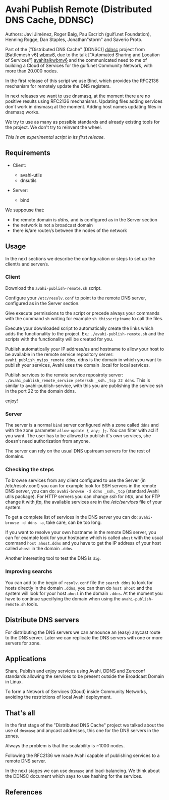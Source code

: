 Avahi Publish Remote (Distributed DNS Cache, DDNSC)
===================================================

Authors: Javi Jiménez, Roger Baig, Pau Escrich (guifi.net Foundation), Henning Rogge, Dan Staples, Jonathan"storm" and Saverio Proto.

Part of the ["Distributed DNS Cache" (DDNSC)] [ddnsc] project from [Battlemesh v6] [wbmv6], due to the talk ["Automated Sharing and Location of Services"] [avahitalkwbmv6] and the communicated need to me of building a Cloud of Services for the guifi.net Community Network, with more than 20.000 nodes.

In the first release of this script we use Bind, which provides the RFC2136 mechanism for remotely update the DNS registers.

In next releases we want to use dnsmasq, at the moment there are no positive results using RFC2136 mechanisms. Updating files adding services don't work in dnsmasq at the moment. Adding host names updating files in dnsmasq works.

We try to use as many as possible standards and already existing tools for the project. We don't try to reinvent the wheel.

*This is an experimental script in its first release.*

Requirements
------------

- Client:
  - avahi-utils
  - dnsutils

- Server:
  - bind

We suppouse that:
- the remote domain is *ddns*, and is configured as in the Server section
- the network is not a broadcast domain
- there is/are router/s between the nodes of the network

Usage
-----

In the next sections we describe the configuration or steps to set up the client/s and server/s.

### Client

Download the `avahi-publish-remote.sh` script.

Configure your `/etc/resolv.conf` to point to the remote DNS server, configured as in the Server section.

Give execute permissions to the script or precede always your commands with the command `sh` writing for example `sh thisscriptname` to call the files.

Execute your downloaded script to automatically create the links which adds the functionality to the project. Ex.: `./avahi-publish-remote.sh` and the scripts with the functionality will be created for you.

Publish automatically your IP address/es and hostname to allow your host to be available in the remote service repository server: `avahi_publish_myips_remote ddns`, ddns is the domain in which you want to publish your services, Avahi uses the domain .local for local services.

Publish services to the remote service reposiroty server: `./avahi_publish_remote_service peterssh _ssh._tcp 22 ddns`. This is similar to avahi-publish-service, with this you are publishing the service ssh in the port 22 to the domain ddns.


enjoy!

### Server

The server is a normal `bind` server configured with a zone called `ddns` and with the zone parameter `allow-update { any; };`. You can filter with acl if you want. The user has to be allowed to publish it's own services, she doesn't need authorization from anyone.

The server can rely on the usual DNS upstream servers for the rest of domains.

### Checking the steps

To browse services from any client configured to use the Server (in /etc/resolv.conf) you can for example look for SSH servers in the remote DNS server, you can do: `avahi-browse -d ddns _ssh._tcp` (standard Avahi utils package). For HTTP servers you can change *ssh* for *http*, and for FTP change it with *ftp*, the available services are in the */etc/services* file of your system.

To get a complete list of services in the DNS server you can do: `avahi-browse -d ddns -a`, take care, can be too long.

If you want to resolve your own hostname in the remote DNS server, you can for example look for your hostname which is called `ahost` with the usual command `host ahost.ddns` and you have to get the IP address of your host called `ahost` in the domain `.ddns`.

Another interesting tool to test the DNS is `dig`.

### Improving searchs

You can add to the begin of `resolv.conf` file the `search ddns` to look for hosts directly in the domain `.ddns`, you can then do `host ahost` and the system will look for your host `ahost` in the domain `.ddns`. At the moment you have to continue specifying the domain when using the `avahi-publish-remote.sh` tools.

Distribute DNS servers
----------------------

For distributing the DNS servers we can announce an (easy) anycast route to the DNS server. Later we can replicate the DNS servers with one or more servers for zone.

Applications
------------

Share, Publish and enjoy services using Avahi, DDNS and Zeroconf standards allowing the services to be present outside the Broadcast Domain in Linux.

To form a Network of Services (Cloud) inside Community Networks, avoiding the restrictions of local Avahi deployment.

That's all
----------

In the first stage of the "Distributed DNS Cache" project we talked about the use of `dnsmasq` and anycast addresses, this one for the DNS servers in the zones.

Always the problem is that the scalability is ~1000 nodes.

Following the RFC2136 we made Avahi capable of publishing services to a remote DNS server.

In the next stages we can use `dnsmasq` and load-balancing. We think about the DDNSC document which says to use hashing for the services.

References
----------

[ddnsc]: https://docs.google.com/document/d/1lW1jH4yjf2W5HlBi0a6vM1rXi7fnfJAlcbE-idDlcOw/ "Distributed DNS Cache (DDNSC)"
[wbmv6]: http://battlemesh.org/BattleMeshV6/ "Battlemesh v6"
[avahitalkwbmv6]: http://battlemesh.org/BattleMeshV6/Agenda?action=AttachFile&do=view&target=LT01_automated-share-and-locate-services.pdf "Automated Sharing and Location of Services"

